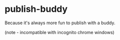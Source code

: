 # publish-buddy

Because it's always more fun to publish with a buddy.

(note - incompatible with incognito chrome windows)
